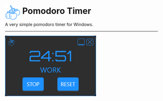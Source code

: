 # <img src="Resources/pomodoro.png" width="50" height="50" style="position: relative; top: 20px;">&nbsp;Pomodoro Timer
A very simple pomodoro timer for Windows.
<hr />
<img src="screenshot-01.png">
